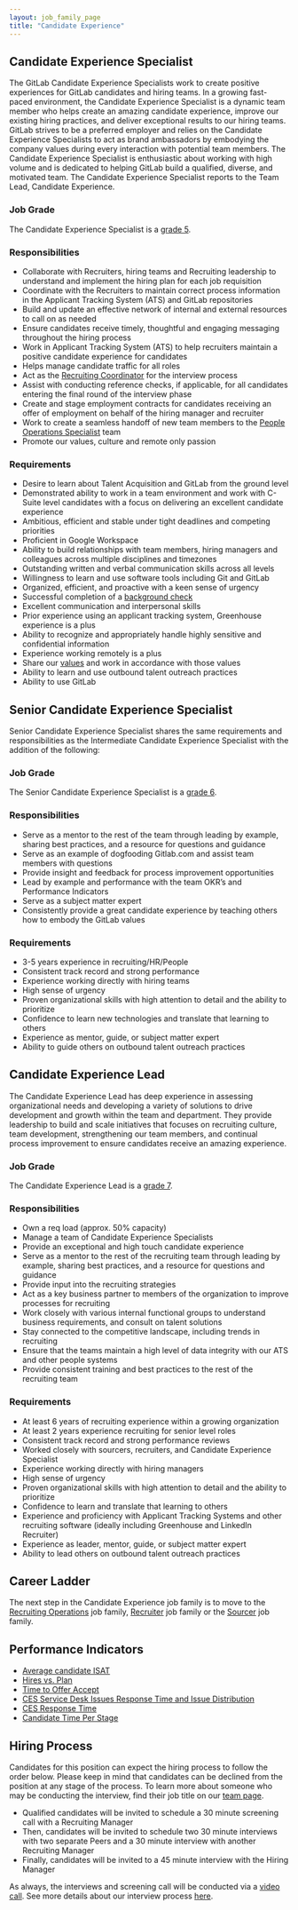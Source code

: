 ```yaml
---
layout: job_family_page
title: "Candidate Experience"
---
```


## Candidate Experience Specialist

The GitLab Candidate Experience Specialists work to create positive experiences for GitLab candidates and hiring teams. In a growing fast-paced environment, the Candidate Experience Specialist is a dynamic team member who helps create an amazing candidate experience, improve our existing hiring practices, and deliver exceptional results to our hiring teams. GitLab strives to be a preferred employer and relies on the Candidate Experience Specialists to act as brand ambassadors by embodying the company values during every interaction with potential team members. The Candidate Experience Specialist is enthusiastic about working with high volume and is dedicated to helping GitLab build a qualified, diverse, and motivated team. The Candidate Experience Specialist reports to the Team Lead, Candidate Experience.

### Job Grade

The Candidate Experience Specialist is a [grade 5](/handbook/total-rewards/compensation/compensation-calculator/#gitlab-job-grades).

### Responsibilities

* Collaborate with Recruiters, hiring teams and Recruiting leadership to understand and implement the hiring plan for each job requisition
* Coordinate with the Recruiters to maintain correct process information in the Applicant Tracking System (ATS) and GitLab repositories
* Build and update an effective network of internal and external resources to call on as needed
* Ensure candidates receive timely, thoughtful and engaging messaging throughout the hiring process
* Work in Applicant Tracking System (ATS) to help recruiters maintain a positive candidate experience for candidates
* Helps manage candidate traffic for all roles
* Act as the [Recruiting Coordinator](https://about.gitlab.com/handbook/hiring/talent-acquisition-framework/coordinator/) for the interview process
* Assist with conducting reference checks, if applicable, for all candidates entering the final round of the interview phase
* Create and stage employment contracts for candidates receiving an offer of employment on behalf of the hiring manager and recruiter
* Work to create a seamless handoff of new team members to the [People Operations Specialist](https://about.gitlab.com/job-families/people-ops/people-operations/) team
* Promote our values, culture and remote only passion

### Requirements

* Desire to learn about Talent Acquisition and GitLab from the ground level
* Demonstrated ability to work in a team environment and work with C-Suite level candidates with a focus on delivering an excellent candidate experience
* Ambitious, efficient and stable under tight deadlines and competing priorities
* Proficient in Google Workspace
* Ability to build relationships with team members, hiring managers and colleagues across multiple disciplines and timezones
* Outstanding written and verbal communication skills across all levels
* Willingness to learn and use software tools including Git and GitLab
* Organized, efficient, and proactive with a keen sense of urgency
* Successful completion of a [background check](/handbook/legal/gitlab-code-of-business-conduct-and-ethics/#background-checks)
* Excellent communication and interpersonal skills
* Prior experience using an applicant tracking system, Greenhouse experience is a plus
* Ability to recognize and appropriately handle highly sensitive and confidential information
* Experience working remotely is a plus
* Share our [values](/handbook/values/) and work in accordance with those values
* Ability to learn and use outbound talent outreach practices
* Ability to use GitLab

## Senior Candidate Experience Specialist

Senior Candidate Experience Specialist shares the same requirements and responsibilities as the Intermediate Candidate Experience Specialist with the addition of the following:

### Job Grade

The Senior Candidate Experience Specialist is a [grade 6](/handbook/total-rewards/compensation/compensation-calculator/#gitlab-job-grades).

### Responsibilities

* Serve as a mentor to the rest of the team through leading by example, sharing best practices, and a resource for questions and guidance
* Serve as an example of dogfooding Gitlab.com and assist team members with questions
* Provide insight and feedback for process improvement opportunities
* Lead by example and performance with the team OKR’s and Performance Indicators
* Serve as a subject matter expert
* Consistently provide a great candidate experience by teaching others how to embody the GitLab values

### Requirements

* 3-5 years experience in recruiting/HR/People
* Consistent track record and strong performance
* Experience working directly with hiring teams
* High sense of urgency
* Proven organizational skills with high attention to detail and the ability to prioritize
* Confidence to learn new technologies and translate that learning to others
* Experience as mentor, guide, or subject matter expert
* Ability to guide others on outbound talent outreach practices

## Candidate Experience Lead

The Candidate Experience Lead has deep experience in assessing organizational needs and developing a variety of solutions to drive development and growth within the team and department. They provide leadership to build and scale initiatives that focuses on recruiting culture, team development, strengthening our team members, and continual process improvement to ensure candidates receive an amazing experience.

### Job Grade

The Candidate Experience Lead is a [grade 7](/handbook/total-rewards/compensation/compensation-calculator/#gitlab-job-grades).

### Responsibilities

* Own a req load (approx. 50% capacity)
* Manage a team of Candidate Experience Specialists
* Provide an exceptional and high touch candidate experience
* Serve as a mentor to the rest of the recruiting team through leading by example, sharing best practices, and a resource for questions and guidance
* Provide input into the recruiting strategies
* Act as a key business partner to members of the organization to improve processes for recruiting
* Work closely with various internal functional groups to understand business requirements, and consult on talent solutions
* Stay connected to the competitive landscape, including trends in recruiting
* Ensure that the teams maintain a high level of data integrity with our ATS and other people systems
* Provide consistent training and best practices to the rest of the recruiting team

### Requirements

* At least 6 years of recruiting experience within a growing organization
* At least 2 years experience recruiting for senior level roles
* Consistent track record and strong performance reviews
* Worked closely with sourcers, recruiters, and Candidate Experience Specialist
* Experience working directly with hiring managers
* High sense of urgency
* Proven organizational skills with high attention to detail and the ability to prioritize
* Confidence to learn and translate that learning to others
* Experience and proficiency with Applicant Tracking Systems and other recruiting software (ideally including Greenhouse and LinkedIn Recruiter)
* Experience as leader, mentor, guide, or subject matter expert
* Ability to lead others on outbound talent outreach practices

## Career Ladder

The next step in the Candidate Experience job family is to move to the [Recruiting Operations](/job-families/people-ops/recruiting-operations/) job family, [Recruiter](/job-families/people-ops/recruiter/) job family or the [Sourcer](https://about.gitlab.com/job-families/people-ops/recruiting-sourcer/) job family.

## Performance Indicators

*   [Average candidate ISAT](/handbook/hiring/metrics/#interviewee-satisfaction-isat)
*   [Hires vs. Plan](/handbook/hiring/metrics/#hires-vs-plan)
*   [Time to Offer Accept](/handbook/hiring/metrics/#time-to-offer-accept-days)
*   [CES Service Desk Issues Response Time and Issue Distribution](/handbook/hiring/metrics/#ces-service-desk-metrics)
*   [CES Response Time](/handbook/hiring/metrics/#ces-service-desk-metrics)
*   [Candidate Time Per Stage](/handbook/hiring/performance_indicators/#candidate-time-per-stage)

## Hiring Process

Candidates for this position can expect the hiring process to follow the order below. Please keep in mind that candidates can be declined from the position at any stage of the process. To learn more about someone who may be conducting the interview, find their job title on our [team page](https://about.gitlab.com/company/team/).

   * Qualified candidates will be invited to schedule a 30 minute screening call with a Recruiting Manager
   * Then, candidates will be invited to schedule two 30 minute interviews with two separate Peers and a 30 minute interview with another Recruiting Manager
   * Finally, candidates will be invited to a 45 minute interview with the Hiring Manager

As always, the interviews and screening call will be conducted via a [video call](https://about.gitlab.com/handbook/communication/#video-calls). See more details about our interview process [here](https://about.gitlab.com/handbook/hiring/interviewing/).
